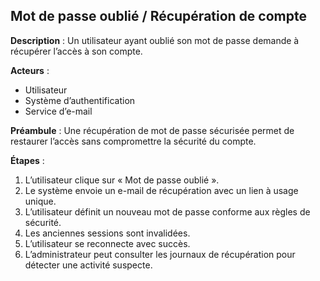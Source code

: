 ## Mot de passe oublié / Récupération de compte

**Description** :
Un utilisateur ayant oublié son mot de passe demande à récupérer l’accès à son compte.

**Acteurs** :

* Utilisateur
* Système d’authentification
* Service d’e-mail

**Préambule** :
Une récupération de mot de passe sécurisée permet de restaurer l’accès sans compromettre la sécurité du compte.

**Étapes** :

1. L’utilisateur clique sur « Mot de passe oublié ».
2. Le système envoie un e-mail de récupération avec un lien à usage unique.
3. L’utilisateur définit un nouveau mot de passe conforme aux règles de sécurité.
4. Les anciennes sessions sont invalidées.
5. L’utilisateur se reconnecte avec succès.
6. L’administrateur peut consulter les journaux de récupération pour détecter une activité suspecte.
